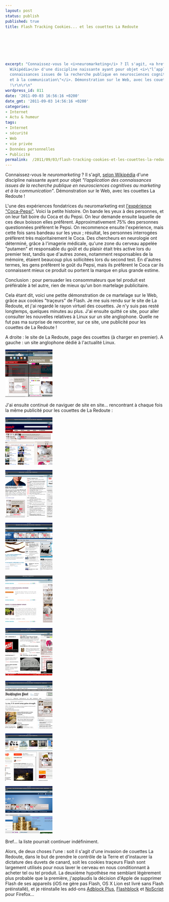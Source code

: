 ```yaml
---
layout: post
status: publish
published: true
title: Flash Tracking Cookies... et les couettes La Redoute

  
  



excerpt: "Connaissez-vous le <i>neuromarketing</i> ? Il s'agit, <a href=\"http://fr.wikipedia.org/wiki/Neuromarketing\">selon
  Wikipédia</a> d'une discipline naissante ayant pour objet <i>\"l’application des
  connaissances issues de la recherche publique en neurosciences cognitives au marketing
  et à la communication\"</i>. Démonstration sur le Web, avec les couettes La Redoute
  !\r\n\r\n"
wordpress_id: 811
date: '2011-09-03 16:56:16 +0200'
date_gmt: '2011-09-03 14:56:16 +0200'
categories:
- Internet
- Actu & humeur
tags:
- Internet
- sécurité
- Web
- vie privée
- Données personnelles
- Publicité
permalink:  /2011/09/03/flash-tracking-cookies-et-les-couettes-la-redoute/
---
```

<p>Connaissez-vous le <i>neuromarketing</i> ? Il s'agit, <a href="http://fr.wikipedia.org/wiki/Neuromarketing">selon Wikipédia</a> d'une discipline naissante ayant pour objet <i>"l’application des connaissances issues de la recherche publique en neurosciences cognitives au marketing et à la communication"</i>. Démonstration sur le Web, avec les couettes La Redoute !</p>
<p><a id="more"></a><a id="more-811"></a></p>
<p>L'une des expériences fondatrices du neuromarketing est <a href="http://www.we-ew.com/ethique/le-mystere-coca-vs-pepsi-explique-par-le-neuromarketing-1001">l'expérience "Coca-Pepsi"</a>. Voici la petite histoire. On bande les yeux à des personnes, et on leur fait boire du Coca et du Pepsi. On leur demande ensuite laquelle de ces deux boisson elles préfèrent. Approximativement 75% des personnes questionnées préfèrent le Pepsi. On recommence ensuite l'expérience, mais cette fois sans bandeau sur les yeux ; résultat, les personnes interrogées préfèrent très majoritairement le Coca. Des chercheurs en neurologie ont déterminé, grâce à l'imagerie médicale, qu'une zone du cerveau appelée "putamen" et responsable du goût et du plaisir était très active lors du premier test, tandis que d'autres zones, notamment responsables de la mémoire, étaient beaucoup plus sollicitées lors du second test. En d'autres termes, les gens préfèrent le goût du Pepsi, mais ils préfèrent le Coca car ils connaissent mieux ce produit ou portent la marque en plus grande estime. </p>
<p>Conclusion : pour persuader les consommateurs que tel produit est préférable à tel autre, rien de mieux qu'un bon martelage publicitaire. </p>
<p>Cela étant dit, voici une petite démonstration de ce martelage sur le Web, grâce aux cookies "traçeurs" de Flash. Je me suis rendu sur le site de La Redoute, et j'ai regardé le rayon virtuel des couettes. Je n'y suis pas resté longtemps, quelques minutes au plus. J'ai ensuite quitté ce site, pour aller consulter les nouvelles relatives à Linux sur un site anglophone. Quelle ne fut pas ma surprise de rencontrer, sur ce site, une publicité pour les couettes de La Redoute !</p>

<p>A droite : le site de La Redoute, page des couettes (à charger en premier). A gauche : un site anglophone dédié à l&#039;actualité Linux.</p> 

<p><a href="/public/posts/2011-09-03-redoute/redoute2.png"><img src="/public/posts/2011-09-03-redoute/redoute2-150x150.png" alt="" title="redoute" width="150" height="150" class="size-thumbnail wp-image-812" /></a></p>

<p>J'ai ensuite continué de naviguer de site en site... rencontrant à chaque fois la même publicité pour les couettes de La Redoute :</p>

<p><a href="/public/posts/2011-09-03-redoute/redoute3.png"><img src="/public/posts/2011-09-03-redoute/redoute3-150x150.png" alt="" title="redoute3" width="150" height="150" class="size-thumbnail wp-image-813" /></a></p>

<p><a href="/public/posts/2011-09-03-redoute/redoute4.png"><img src="/public/posts/2011-09-03-redoute/redoute4-150x150.png" alt="" title="redoute4" width="150" height="150" class="size-thumbnail wp-image-814" /></a></p>

<p><a href="/public/posts/2011-09-03-redoute/redoute5.png"><img src="/public/posts/2011-09-03-redoute/redoute5-150x150.png" alt="" title="redoute5" width="150" height="150" class="size-thumbnail wp-image-815" /></a></p>

<p><a href="/public/posts/2011-09-03-redoute/redoute6.png"><img src="/public/posts/2011-09-03-redoute/redoute6-150x150.png" alt="" title="redoute6" width="150" height="150" class="size-thumbnail wp-image-816" /></a></p>

<p><a href="/public/posts/2011-09-03-redoute/redoute7.png"><img src="/public/posts/2011-09-03-redoute/redoute7-150x150.png" alt="" title="redoute7" width="150" height="150" class="size-thumbnail wp-image-817" /></a></p>

<p><a href="/public/posts/2011-09-03-redoute/redoute8.png"><img src="/public/posts/2011-09-03-redoute/redoute8-150x150.png" alt="" title="redoute8" width="150" height="150" class="size-thumbnail wp-image-818" /></a></p>

<p><a href="/public/posts/2011-09-03-redoute/redoute9.png"><img src="/public/posts/2011-09-03-redoute/redoute9-150x150.png" alt="" title="redoute9" width="150" height="150" class="size-thumbnail wp-image-819" /></a></p>

<p><a href="/public/posts/2011-09-03-redoute/redoute10.png"><img src="/public/posts/2011-09-03-redoute/redoute10-150x150.png" alt="" title="redoute10" width="150" height="150" class="size-thumbnail wp-image-820" /></a></p>

<p>Bref... la liste pourrait continuer indéfiniment.</p>
<p>Alors, de deux choses l'une : soit il s'agit d'une invasion de couettes La Redoute, dans le but de prendre le contrôle de la Terre et d'instaurer la dictature des duvets de canard, soit les cookies traçeurs Flash sont largement utilisés pour nous laver le cerveau en nous conditionnant à acheter tel ou tel produit. La deuxième hypothèse me semblant légèrement plus probable que la première, j'applaudis la décision d'Apple de supprimer Flash de ses appareils (iOS ne gère pas Flash, OS X Lion est livré sans Flash préinstallé), et je réinstalle les add-ons <a href="https://addons.mozilla.org/fr/firefox/addon/adblock-plus/">Adblock Plus</a>, <a href="https://addons.mozilla.org/fr/firefox/addon/flashblock/">Flashblock</a> et <a href="https://addons.mozilla.org/fr/firefox/addon/noscript/">NoScript</a> pour Firefox...</p>
